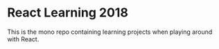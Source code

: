# React Learning 2018

This is the mono repo containing learning projects when playing around with React.
